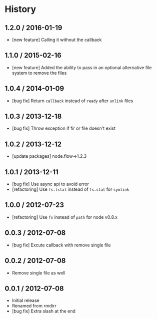 # History

## 1.2.0 / 2016-01-19

- [new feature] Calling it without the callback



## 1.1.0 / 2015-02-16

- [new feature] Added the ability to pass in an optional alternative file system to remove the files



## 1.0.4 / 2014-01-09

- [bug fix] Return `callback` instead of `ready` after `unlink` files



## 1.0.3 / 2013-12-18

- [bug fix] Throw exception if fir or file doesn't exist



## 1.0.2 / 2013-12-12

- [update packages] node.flow->1.2.3



## 1.0.1 / 2013-12-11

- [bug fix] Use async api to avoid error
- [refactoring] Use `fs.lstat` instead of `fs.stat` for `symlink`



## 1.0.0 / 2012-07-23

- [refactoring] Use `fs` instead of `path` for node v0.8.x



## 0.0.3 / 2012-07-08

- [bug fix] Excute callback with remove single file



## 0.0.2 / 2012-07-08

- Remove single file as well



## 0.0.1 / 2012-07-08

- Initial release
- Renamed from rmdirr
- [bug fix] Extra slash at the end
